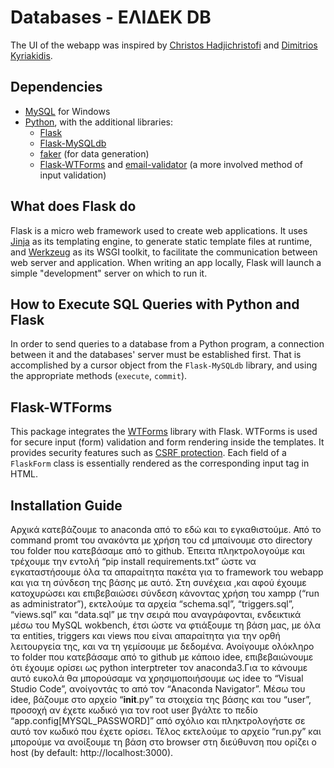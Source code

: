 # Databases - ΕΛΙΔΕΚ DB

The UI of the webapp was inspired by [Christos Hadjichristofi](https://github.com/ChristosHadjichristofi) and [Dimitrios Kyriakidis](https://github.com/DimK19).

## Dependencies

 - [MySQL](https://www.mysql.com/) for Windows
 - [Python](https://www.python.org/downloads/), with the additional libraries:
    - [Flask](https://flask.palletsprojects.com/en/2.0.x/)
    - [Flask-MySQLdb](https://flask-mysqldb.readthedocs.io/en/latest/)
    - [faker](https://faker.readthedocs.io/en/master/) (for data generation)
    - [Flask-WTForms](https://flask-wtf.readthedocs.io/en/1.0.x/) and [email-validator](https://pypi.org/project/email-validator/) (a more involved method of input validation)

## What does Flask do

Flask is a micro web framework used to create web applications. It uses [Jinja](https://jinja.palletsprojects.com/en/3.0.x/) as its templating engine, to generate static template files at runtime, and [Werkzeug](https://www.palletsprojects.com/p/werkzeug/) as its WSGI toolkit, to facilitate the communication between web server and application. When writing an app locally, Flask will launch a simple "development" server on which to run it.

## How to Execute SQL Queries with Python and Flask

In order to send queries to a database from a Python program, a connection between it and the databases' server must be established first. That is accomplished by a cursor object from the `Flask-MySQLdb` library, and using the appropriate methods (`execute`, `commit`).

## Flask-WTForms

This package integrates the [WTForms](https://wtforms.readthedocs.io/en/3.0.x/) library with Flask. WTForms is used for secure input (form) validation and form rendering inside the templates. It provides security features such as [CSRF protection](https://en.wikipedia.org/wiki/Cross-site_request_forgery). Each field of a `FlaskForm` class is essentially rendered as the corresponding input tag in HTML.

## Installation Guide

Αρχικά κατεβάζουμε το anaconda από το εδώ και το εγκαθιστούμε.
Από το command promt του ανακόντα με χρήση του cd μπαίνουμε στο directory του folder που κατεβάσαμε από το github.
Έπειτα πληκτρολογούμε και τρέχουμε την εντολή “pip install requirements.txt” ώστε να εγκαταστήσουμε όλα τα απαραίτητα πακέτα για το framework  του webapp και για τη σύνδεση της βάσης  με αυτό.
Στη συνέχεια ,και αφού έχουμε κατοχυρώσει και επιβεβαιώσει σύνδεση κάνοντας χρήση του xampp (“run as administrator”), εκτελούμε τα αρχεία “schema.sql”, “triggers.sql”, “views.sql” και “data.sql” με την σειρά που αναγράφονται, ενδεικτικά μέσω του MySQL wokbench, έτσι ώστε να φτιάξουμε τη βάση μας, με όλα τα entities, triggers και views που είναι απαραίτητα για την ορθή λειτουργεία της, και να τη γεμίσουμε με δεδομένα.
Ανοίγουμε ολόκληρο το folder που κατεβάσαμε από το github με κάποιο idee,  επιβεβαιώνουμε ότι έχουμε ορίσει ως python interptreter τον anaconda3.Για το κάνουμε αυτό ευκολά θα μπορούσαμε να χρησιμοποιήσουμε ως idee το “Visual Studio Code”, ανοίγοντάς το από τον “Anaconda Navigator”.
Μέσω του idee, βάζουμε στο αρχείο  “__init__.py” τα στοιχεία της βάσης και του “user”, προσοχή αν έχετε κωδικό για τον root user βγάλτε το πεδίο “app.config[MYSQL_PASSWORD]” από σχόλιο και πληκτρολογήστε σε αυτό τον κωδικό που έχετε ορίσει. 
Τέλος εκτελούμε το αρχείο “run.py” και μπορούμε να ανοίξουμε τη βάση στο browser στη διεύθυνση που ορίζει ο host (by default: http://localhost:3000). 



